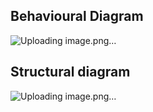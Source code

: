
## Behavioural Diagram

![Uploading image.png…]()


## Structural diagram

![Uploading image.png…]()

